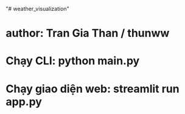 "# weather_visualization" 

# author: Tran Gia Than / thunww

# Chạy CLI: python main.py

# Chạy giao diện web: streamlit run app.py
